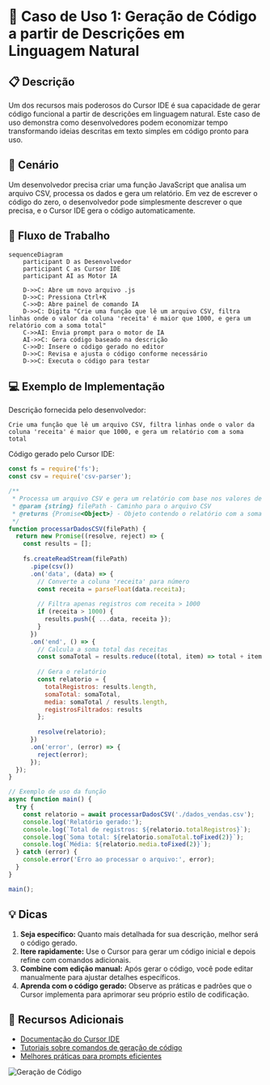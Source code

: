 # 🚀 Caso de Uso 1: Geração de Código a partir de Descrições em Linguagem Natural

## 📋 Descrição

Um dos recursos mais poderosos do Cursor IDE é sua capacidade de gerar código funcional a partir de descrições em linguagem natural. Este caso de uso demonstra como desenvolvedores podem economizar tempo transformando ideias descritas em texto simples em código pronto para uso.

## 🎯 Cenário

Um desenvolvedor precisa criar uma função JavaScript que analisa um arquivo CSV, processa os dados e gera um relatório. Em vez de escrever o código do zero, o desenvolvedor pode simplesmente descrever o que precisa, e o Cursor IDE gera o código automaticamente.

## 🔄 Fluxo de Trabalho

```mermaid
sequenceDiagram
    participant D as Desenvolvedor
    participant C as Cursor IDE
    participant AI as Motor IA

    D->>C: Abre um novo arquivo .js
    D->>C: Pressiona Ctrl+K
    C->>D: Abre painel de comando IA
    D->>C: Digita "Crie uma função que lê um arquivo CSV, filtra linhas onde o valor da coluna 'receita' é maior que 1000, e gera um relatório com a soma total"
    C->>AI: Envia prompt para o motor de IA
    AI->>C: Gera código baseado na descrição
    C->>D: Insere o código gerado no editor
    D->>C: Revisa e ajusta o código conforme necessário
    D->>C: Executa o código para testar
```

## 💻 Exemplo de Implementação

Descrição fornecida pelo desenvolvedor:
```
Crie uma função que lê um arquivo CSV, filtra linhas onde o valor da coluna 'receita' é maior que 1000, e gera um relatório com a soma total
```

Código gerado pelo Cursor IDE:
```javascript
const fs = require('fs');
const csv = require('csv-parser');

/**
 * Processa um arquivo CSV e gera um relatório com base nos valores de receita.
 * @param {string} filePath - Caminho para o arquivo CSV
 * @returns {Promise<Object>} - Objeto contendo o relatório com a soma total
 */
function processarDadosCSV(filePath) {
  return new Promise((resolve, reject) => {
    const results = [];
    
    fs.createReadStream(filePath)
      .pipe(csv())
      .on('data', (data) => {
        // Converte a coluna 'receita' para número
        const receita = parseFloat(data.receita);
        
        // Filtra apenas registros com receita > 1000
        if (receita > 1000) {
          results.push({ ...data, receita });
        }
      })
      .on('end', () => {
        // Calcula a soma total das receitas
        const somaTotal = results.reduce((total, item) => total + item.receita, 0);
        
        // Gera o relatório
        const relatorio = {
          totalRegistros: results.length,
          somaTotal: somaTotal,
          media: somaTotal / results.length,
          registrosFiltrados: results
        };
        
        resolve(relatorio);
      })
      .on('error', (error) => {
        reject(error);
      });
  });
}

// Exemplo de uso da função
async function main() {
  try {
    const relatorio = await processarDadosCSV('./dados_vendas.csv');
    console.log('Relatório gerado:');
    console.log(`Total de registros: ${relatorio.totalRegistros}`);
    console.log(`Soma total: ${relatorio.somaTotal.toFixed(2)}`);
    console.log(`Média: ${relatorio.media.toFixed(2)}`);
  } catch (error) {
    console.error('Erro ao processar o arquivo:', error);
  }
}

main();
```

## 💡 Dicas

1. **Seja específico:** Quanto mais detalhada for sua descrição, melhor será o código gerado.
2. **Itere rapidamente:** Use o Cursor para gerar um código inicial e depois refine com comandos adicionais.
3. **Combine com edição manual:** Após gerar o código, você pode editar manualmente para ajustar detalhes específicos.
4. **Aprenda com o código gerado:** Observe as práticas e padrões que o Cursor implementa para aprimorar seu próprio estilo de codificação.

## 🔗 Recursos Adicionais

- [Documentação do Cursor IDE](https://cursor.sh/docs)
- [Tutoriais sobre comandos de geração de código](https://cursor.sh/tutorials)
- [Melhores práticas para prompts eficientes](https://cursor.sh/best-practices)

![Geração de Código](https://raw.githubusercontent.com/tiagonpsilva/cursor-ide-use-cases/main/images/geracao-codigo.png)
